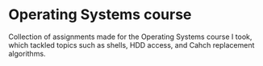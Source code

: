 # Operating Systems course

Collection of assignments made for the Operating Systems course I took, which tackled topics such as shells, HDD access, and Cahch replacement algorithms.
